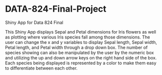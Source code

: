 # DATA-824-Final-Project
Shiny App for Data 824 Final

This Shiny App displays Sepal and Petal dimensions for Iris flowers as well as plotting where various Iris species fall among those dimensions. The user can change the x and y variables to display Sepal length, Sepal width, Petal length, and Petal width through a drop down box. The number of species showing can also be manipulated by the user by the numeric box and utilizing the up and down arrow keys on the right hand side of the box. Each species being displayed is represented by a color to make them easy to differentiate between each other.
